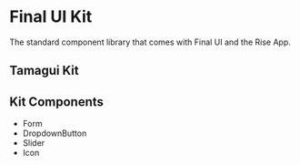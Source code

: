 # Final UI Kit

The standard component library that comes with Final UI and the Rise App.

## Tamagui Kit

## Kit Components

- Form
- DropdownButton
- Slider
- Icon